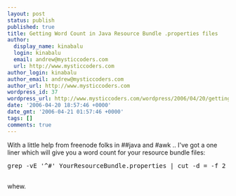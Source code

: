 ```yaml
---
layout: post
status: publish
published: true
title: Getting Word Count in Java Resource Bundle .properties files
author:
  display_name: kinabalu
  login: kinabalu
  email: andrew@mysticcoders.com
  url: http://www.mysticcoders.com
author_login: kinabalu
author_email: andrew@mysticcoders.com
author_url: http://www.mysticcoders.com
wordpress_id: 37
wordpress_url: http://www.mysticcoders.com/wordpress/2006/04/20/getting-word-count-in-java-resource-bundle-properties-files/
date: '2006-04-20 18:57:46 +0000'
date_gmt: '2006-04-21 01:57:46 +0000'
tags: []
comments: true
---
```

With a little help from freenode folks in ##java and #awk .. I've got a one liner which will give you a word count for your resource bundle files:

<pre lang="bash" colla="+">
grep -vE '^#' YourResourceBundle.properties | cut -d = -f 2 | wc -w<br />
</pre>

whew.

